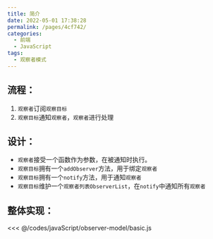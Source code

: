 ```yaml
---
title: 简介
date: 2022-05-01 17:38:28
permalink: /pages/4cf742/
categories:
  - 前端
  - JavaScript
tags:
  - 观察者模式
---
```




## 流程：
1. `观察者`订阅`观察目标`
2. `观察目标`通知`观察者`，`观察者`进行处理

## 设计：
-   `观察者`接受一个函数作为参数，在被通知时执行。
-   `观察目标`拥有一个`addObserver`方法，用于绑定`观察者`
-   `观察目标`拥有一个`notify`方法，用于通知`观察者`
-   `观察目标`维护一个`观察者列表ObserverList`，在`notify`中通知所有`观察者`

## 整体实现：
<<< @/codes/javaScript/observer-model/basic.js